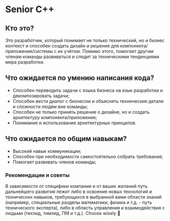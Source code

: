 # Senior C++

## Кто это?

Это разработчик, который понимает не только технический, но и бизнес контекст и способен создать дизайн и решение для компонента/приложения/системы с их учётом. Помимо этого, помогает другим членам команды развиваться и следит за техническими тенденциями мира разработки. 

## Что ожидается по умению написания кода?

- Способен переводить задачи с языка бизнеса на язык разработки и декомпозировать задачи;
- Способен вести диалог с бизнесом и объяснять технические детали и сложности людям вне команды;
- Способен не только принять решение о дизайне, но и создать архитектуру компонента/приложения;
- Понимание и использование архитектурных принципов.

## Что ожидается по общим навыкам?

- Высокий навык коммуникации;
- Способен при необходимости самостоятельно собрать требования;
- Помогает развивать членов команды;

### Рекомендации и советы

В зависимости от специфики компании и от ваших желаний путь дальнейшего развития лежит либо в освоение новых технологий и технических навыков, требующихся в выбранной вами области знаний (например, специальные разделы математики, физика и т.д. - путь технического эксперта), либо в область управления и взаимодействия с людьми (техлид, тимлид, ПМ и т.д.). Choose wisely 🙂
